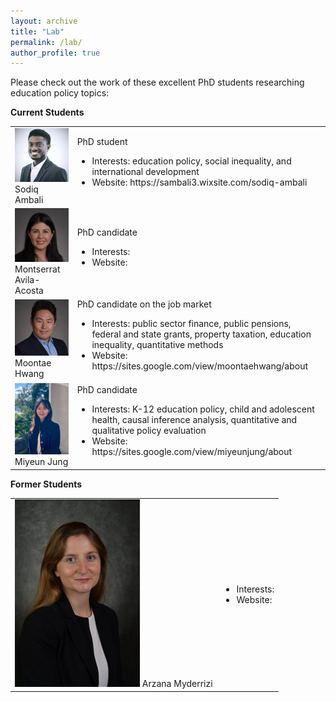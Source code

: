 ```yaml
---
layout: archive
title: "Lab"
permalink: /lab/
author_profile: true
---
```


Please check out the work of these excellent PhD students researching education policy topics:

<b>Current Students</b>

<table>
	<tr>
		<td><img src="/images/Sodiq_Ph.JPG">
		Sodiq Ambali</td>
		<td>PhD student
		<ul>
			<li>Interests: education policy, social inequality, and international development</li>
			<li>Website: https://sambali3.wixsite.com/sodiq-ambali</li>
		</ul></td>
	</tr>
	<tr>
		<td><img src="/images/avilaacosta-m.jpg">
		Montserrat Avila-Acosta</td>
		<td>
		PhD candidate<ul>
			<li>Interests:</li>
			<li>Website:</li>
		</ul></td>
	</tr>
	<tr>
		<td><img src="/images/moontae_hwang.png">
		Moontae Hwang</td>
		<td>PhD candidate on the job market
		<ul>
			<li>Interests: public sector finance, public pensions, federal and state grants, property taxation, education inequality, quantitative methods</li>
			<li>Website: https://sites.google.com/view/moontaehwang/about</li>
		</ul></td>
	</tr>
	<tr>
		<td><img src="/images/miyeunjung_photo.JPG">
		Miyeun Jung</td>
		<td>PhD candidate<ul>
			<li>Interests: K-12 education policy, child and adolescent health, causal inference analysis, quantitative and qualitative policy evaluation</li>
			<li>Website: https://sites.google.com/view/miyeunjung/about</li>
		</ul></td>
	</tr>	
</table>	


<b>Former Students</b>

<table>
	<tr>
		<td><img src="/images/arzana_myderrizi.jpg">
		Arzana Myderrizi</td>
		<td><ul>
			<li>Interests:</li>
			<li>Website:</li>
		</ul></td>
	</tr>
</table>

